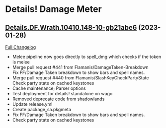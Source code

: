 # Details! Damage Meter

## [Details.DF.Wrath.10410.148-10-gb21abe6](https://github.com/Tercioo/Details-Damage-Meter/tree/b21abe6b2df277a485f4c2325ec600de290a5a5e) (2023-01-28)
[Full Changelog](https://github.com/Tercioo/Details-Damage-Meter/compare/Details.DF.Wrath.10410.148...b21abe6b2df277a485f4c2325ec600de290a5a5e) 

- Melee pipeline now goes directly to spell\_dmg which checks if the token is melee  
- Merge pull request #441 from Flamanis/DamageTaken-Breakdown  
    Fix FF/Damage Taken breakdown to show bars and spell names.  
- Merge pull request #440 from Flamanis/SlashKeyCheckPartyState  
    Check party state on cached keystones  
- Cache maintenance; Parser options  
- Test deployment for details! standalone on wago  
- Removed deprecate code from shadowlands  
- Update release.yml  
- Create package\_sa.pkgmeta  
- Fix FF/Damage Taken breakdown to show bars and spell names.  
- Check party state on cached keystones  

